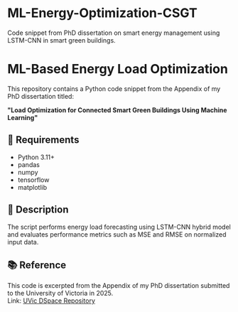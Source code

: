 # ML-Energy-Optimization-CSGT
Code snippet from PhD dissertation on smart energy management using LSTM-CNN in smart green buildings.

# ML-Based Energy Load Optimization

This repository contains a Python code snippet from the Appendix of my PhD dissertation titled:

**"Load Optimization for Connected Smart Green Buildings Using Machine Learning"**

## 🔧 Requirements
- Python 3.11+
- pandas
- numpy
- tensorflow
- matplotlib

## 📄 Description
The script performs energy load forecasting using LSTM-CNN hybrid model and evaluates performance metrics such as MSE and RMSE on normalized input data.

## 📚 Reference
This code is excerpted from the Appendix of my PhD dissertation submitted to the University of Victoria in 2025.  
Link: [UVic DSpace Repository](https://dspace.library.uvic.ca/items/17127cdf-6558-4882-aec2-a12d96e0d4a2)
